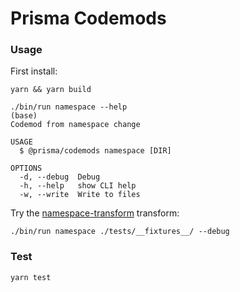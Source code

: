 # Prisma Codemods

### Usage
First install:
```shell
yarn && yarn build
```
```shell
./bin/run namespace --help                                                                         (base) 
Codemod from namespace change

USAGE
  $ @prisma/codemods namespace [DIR]

OPTIONS
  -d, --debug  Debug
  -h, --help   show CLI help
  -w, --write  Write to files
```
Try the [namespace-transform](namespace-transform.js) transform:
```shell
./bin/run namespace ./tests/__fixtures__/ --debug 
```

### Test
```shell
yarn test
```
